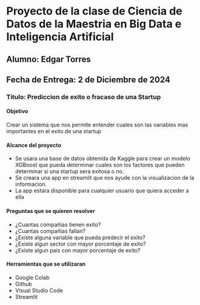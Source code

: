 # Proyecto de la clase de Ciencia de Datos de la Maestria en Big Data e Inteligencia Artificial
## Alumno: Edgar Torres
## Fecha de Entrega: 2 de Diciembre de 2024

### Titulo: Prediccion de exito o fracaso de una Startup
#### Objetivo
Crear un sistema que nos permite entender cuales son las variables mas importantes en el exito de una startup
#### Alcance del proyecto
- Se usara una base de datos obtenida de Kaggle para crear un modelo XGBoost que pueda determinar cuales son los factores que pueden determinar si una startup sera exitosa o no.
- Se creara una app en streamlit que nos ayude con la visualizacion de la informacion.
- La app estara disponible para cualquier usuario que quiera acceder a ella
#### Preguntas que se quieren resolver
- ¿Cuantas compañias tienen exito?
- ¿Cuantas compañias fallan?
- ¿Existe alguna variable que pueda predecir el exito?
- ¿Existe algun sector con mayor porcentaje de exito?
- ¿Existe algun pais con mayor porcentaje de exito?
#### Herramientas que se utilizaran
- Google Colab
- Github
- Visual Studio Code
- Streamlit

